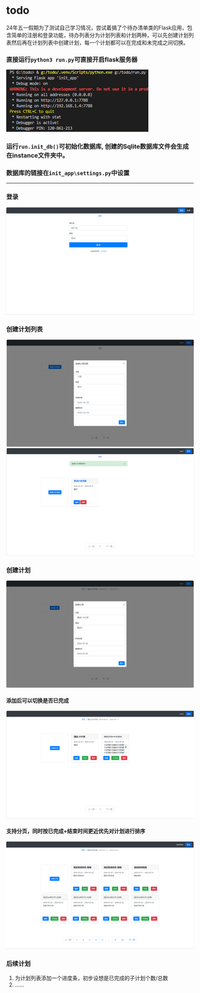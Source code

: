 # todo
24年五一假期为了测试自己学习情况，尝试着搞了个待办清单类的Flask应用，包含简单的注册和登录功能，待办列表分为计划列表和计划两种，可以先创建计划列表然后再在计划列表中创建计划，每一个计划都可以在完成和未完成之间切换。


### 直接运行`python3 run.py`可直接开启flask服务器
![](img/run.png)

### 运行`run.init_db()`可初始化数据库, 创建的Sqlite数据库文件会生成在instance文件夹中。
### 数据库的链接在`init_app\settings.py`中设置

---

### 登录
![登录](img/login.png)

### 创建计划列表
![创建计划列表](img/addlist.png)
![](img/addlist_success.png)

### 创建计划
![alt text](img/addplan.png)

#### 添加后可以切换是否已完成
![alt text](img/addplan_success.png)

#### 支持分页，同时按已完成+结束时间更近优先对计划进行排序
![alt text](img/addplan_paginate.png)

### 后续计划

1. 为计划列表添加一个进度条，初步设想是已完成的子计划个数/总数
2. ……
